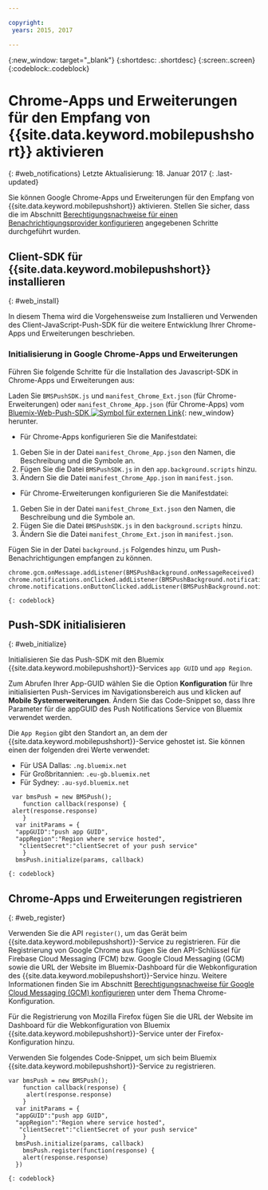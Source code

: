 ```yaml
---

copyright:
 years: 2015, 2017

---
```


{:new_window: target="_blank"}
{:shortdesc: .shortdesc}
{:screen:.screen}
{:codeblock:.codeblock}

# Chrome-Apps und Erweiterungen für den Empfang von {{site.data.keyword.mobilepushshort}} aktivieren
{: #web_notifications}
Letzte Aktualisierung: 18. Januar 2017
{: .last-updated}

Sie können Google Chrome-Apps und Erweiterungen für den Empfang von {{site.data.keyword.mobilepushshort}} aktivieren. Stellen Sie sicher, dass die im Abschnitt [Berechtigungsnachweise für einen Benachrichtigungsprovider konfigurieren](t__main_push_config_provider.html) angegebenen Schritte durchgeführt wurden.

## Client-SDK für {{site.data.keyword.mobilepushshort}} installieren
{: #web_install}

In diesem Thema wird die Vorgehensweise zum Installieren und Verwenden des Client-JavaScript-Push-SDK für die weitere Entwicklung Ihrer Chrome-Apps und Erweiterungen beschrieben.

### Initialisierung in Google Chrome-Apps und Erweiterungen

Führen Sie folgende Schritte für die Installation des Javascript-SDK in Chrome-Apps und Erweiterungen aus:

Laden Sie `BMSPushSDK.js` und `manifest_Chrome_Ext.json` (für Chrome-Erweiterungen) oder `manifest_Chrome_App.json` (für Chrome-Apps) vom [Bluemix-Web-Push-SDK ![Symbol für externen Link](../../icons/launch-glyph.svg "Symbol für externen Link")](https://codeload.github.com/ibm-bluemix-mobile-services/bms-clientsdk-javascript-webpush/zip/master "Symbol für externen Link"){: new_window} herunter.



- Für Chrome-Apps konfigurieren Sie die Manifestdatei:
 1. Geben Sie in der Datei `manifest_Chrome_App.json` den Namen, die Beschreibung und die Symbole an.
 2. Fügen Sie die Datei `BMSPushSDK.js` in den `app.background.scripts` hinzu.
 3. Ändern Sie die Datei `manifest_Chrome_App.json` in `manifest.json`.

- Für Chrome-Erweiterungen konfigurieren Sie die Manifestdatei:
 1. Geben Sie in der Datei `manifest_Chrome_Ext.json` den Namen, die Beschreibung und die Symbole an.
 2. Fügen Sie die Datei `BMSPushSDK.js` in den `background.scripts` hinzu.
 3. Ändern Sie die Datei `manifest_Chrome_Ext.json` in `manifest.json`.

Fügen Sie in der Datei `background.js` Folgendes hinzu, um Push-Benachrichtigungen empfangen zu können. 
```
chrome.gcm.onMessage.addListener(BMSPushBackground.onMessageReceived)
chrome.notifications.onClicked.addListener(BMSPushBackground.notification_onClicked);
chrome.notifications.onButtonClicked.addListener(BMSPushBackground.notifiation_buttonClicked); 
```
	{: codeblock}



## Push-SDK initialisieren 
{: #web_initialize}

Initialisieren Sie das Push-SDK mit den Bluemix {{site.data.keyword.mobilepushshort}}-Services `app GUID` und `app Region`.  

Zum Abrufen Ihrer App-GUID wählen Sie die Option **Konfiguration** für Ihre initialisierten Push-Services im Navigationsbereich aus und klicken auf **Mobile Systemerweiterungen**. Ändern Sie das Code-Snippet so, dass Ihre Parameter für die appGUID des Push Notifications Service von Bluemix verwendet werden.

Die `App Region` gibt den Standort an, an dem der {{site.data.keyword.mobilepushshort}}-Service gehostet ist. Sie können einen der folgenden drei Werte verwendet:

 - Für USA Dallas:	 `.ng.bluemix.net`
 - Für Großbritannien:			 `.eu-gb.bluemix.net`
 - Für Sydney:		 `.au-syd.bluemix.net`

```
 var bmsPush = new BMSPush();
    function callback(response) {
 alert(response.response)
    }
  var initParams = {
  "appGUID":"push app GUID",
  "appRegion":"Region where service hosted",
   "clientSecret":"clientSecret of your push service"
    }
  bmsPush.initialize(params, callback)
```
	{: codeblock}

## Chrome-Apps und Erweiterungen registrieren
{: #web_register}

Verwenden Sie die API `register()`, um das Gerät beim {{site.data.keyword.mobilepushshort}}-Service zu registrieren. Für die Registrierung von Google Chrome aus fügen Sie den API-Schlüssel für Firebase Cloud Messaging (FCM) bzw. Google Cloud Messaging (GCM) sowie die URL der Website im Bluemix-Dashboard für die Webkonfiguration des {{site.data.keyword.mobilepushshort}}-Service hinzu. Weitere Informationen finden Sie im Abschnitt [Berechtigungsnachweise für Google Cloud Messaging (GCM) konfigurieren](t_push_provider_android.html) unter dem Thema Chrome-Konfiguration.

Für die Registrierung von Mozilla Firefox fügen Sie die URL der Website im Dashboard für die Webkonfiguration von Bluemix {{site.data.keyword.mobilepushshort}}-Service unter der Firefox-Konfiguration hinzu.

Verwenden Sie folgendes Code-Snippet, um sich beim Bluemix {{site.data.keyword.mobilepushshort}}-Service zu registrieren.
```
var bmsPush = new BMSPush();
    function callback(response) {
     alert(response.response)
    }
  var initParams = {
  "appGUID":"push app GUID",
  "appRegion":"Region where service hosted",
   "clientSecret":"clientSecret of your push service"
    }
  bmsPush.initialize(params, callback)
    bmsPush.register(function(response) {
    alert(response.response)
  })
```
    {: codeblock}




